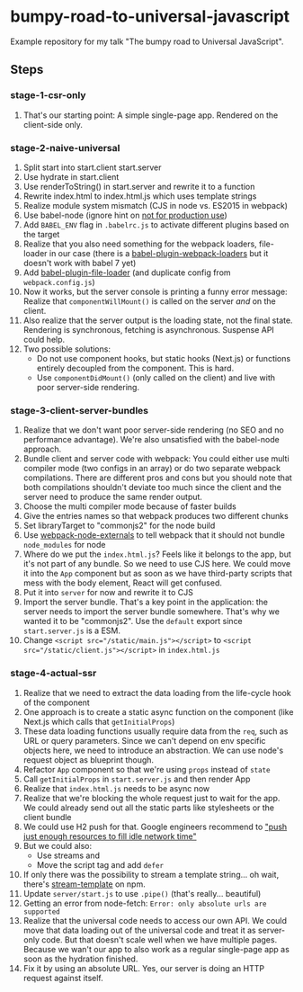 # bumpy-road-to-universal-javascript

Example repository for my talk "The bumpy road to Universal JavaScript".

## Steps

### stage-1-csr-only

1.  That's our starting point: A simple single-page app. Rendered on the client-side only.

### stage-2-naive-universal

1.  Split start into start.client start.server
1.  Use hydrate in start.client
1.  Use renderToString() in start.server and rewrite it to a function
1.  Rewrite index.html to index.html.js which uses template strings
1.  Realize module system mismatch (CJS in node vs. ES2015 in webpack)
1.  Use babel-node (ignore hint on [not for production use](https://babeljs.io/docs/usage/cli/#babel-node))
1.  Add `BABEL_ENV` flag in `.babelrc.js` to activate different plugins based on the target
1.  Realize that you also need something for the webpack loaders, file-loader in our case (there is a [babel-plugin-webpack-loaders](https://github.com/istarkov/babel-plugin-webpack-loaders) but it doesn't work with babel 7 yet)
1.  Add [babel-plugin-file-loader](https://github.com/sheerun/babel-plugin-file-loader) (and duplicate config from `webpack.config.js`)
1.  Now it works, but the server console is printing a funny error message: Realize that `componentWillMount()` is called on the server _and_ on the client.
1.  Also realize that the server output is the loading state, not the final state. Rendering is synchronous, fetching is asynchronous. Suspense API could help.
1.  Two possible solutions:
    * Do not use component hooks, but static hooks (Next.js) or functions entirely decoupled from the component. This is hard.
    * Use `componentDidMount()` (only called on the client) and live with poor server-side rendering.

### stage-3-client-server-bundles

1.  Realize that we don't want poor server-side rendering (no SEO and no performance advantage). We're also unsatisfied with the babel-node approach.
1.  Bundle client and server code with webpack: You could either use multi compiler mode (two configs in an array) or do two separate webpack compilations. There are different pros and cons but you should note that both compilations shouldn't deviate too much since the client and the server need to produce the same render output.
1.  Choose the multi compiler mode because of faster builds
1.  Give the entries names so that webpack produces two different chunks
1.  Set libraryTarget to "commonjs2" for the node build
1.  Use [webpack-node-externals](https://www.npmjs.com/package/webpack-node-externals) to tell webpack that it should not bundle `node_modules` for node
1.  Where do we put the `index.html.js`? Feels like it belongs to the app, but it's not part of any bundle. So we need to use CJS here. We could move it into the `App` component but as soon as we have third-party scripts that mess with the body element, React will get confused.
1.  Put it into `server` for now and rewrite it to CJS
1.  Import the server bundle. That's a key point in the application: the server needs to import the server bundle somewhere. That's why we wanted it to be "commonjs2". Use the `default` export since `start.server.js` is a ESM.
1.  Change `<script src="/static/main.js"></script>` to `<script src="/static/client.js"></script>` in `index.html.js`

### stage-4-actual-ssr

1.  Realize that we need to extract the data loading from the life-cycle hook of the component
1.  One approach is to create a static async function on the component (like Next.js which calls that `getInitialProps`)
1.  These data loading functions usually require data from the `req`, such as URL or query parameters. Since we can't depend on env specific objects here, we need to introduce an abstraction. We can use node's request object as blueprint though.
1.  Refactor `App` component so that we're using `props` instead of `state`
1.  Call `getInitialProps` in `start.server.js` and then render App
1.  Realize that `index.html.js` needs to be async now
1.  Realize that we're blocking the whole request just to wait for the app. We could already send out all the static parts like stylesheets or the client bundle
1.  We could use H2 push for that. Google engineers recommend to ["push just enough resources to fill idle network time"](https://docs.google.com/document/d/1K0NykTXBbbbTlv60t5MyJvXjqKGsCVNYHyLEXIxYMv0/edit)
1.  But we could also:
    * Use streams and
    * Move the script tag and add `defer`
1.  If only there was the possibility to stream a template string... oh wait, there's [stream-template](https://www.npmjs.com/package/stream-template) on npm.
1.  Update `server/start.js` to use `.pipe()` (that's really... beautiful)
1.  Getting an error from node-fetch: `Error: only absolute urls are supported`
1.  Realize that the universal code needs to access our own API. We could move that data loading out of the universal code and treat it as server-only code. But that doesn't scale well when we have multiple pages. Because we wan't our app to also work as a regular single-page app as soon as the hydration finished.
1.  Fix it by using an absolute URL. Yes, our server is doing an HTTP request against itself.
